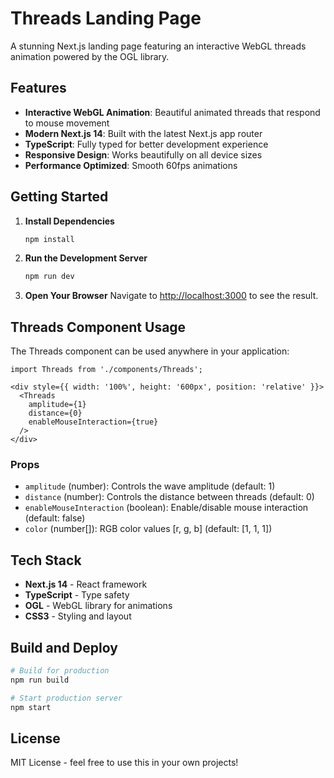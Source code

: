 # Threads Landing Page

A stunning Next.js landing page featuring an interactive WebGL threads animation powered by the OGL library.

## Features

- **Interactive WebGL Animation**: Beautiful animated threads that respond to mouse movement
- **Modern Next.js 14**: Built with the latest Next.js app router
- **TypeScript**: Fully typed for better development experience
- **Responsive Design**: Works beautifully on all device sizes
- **Performance Optimized**: Smooth 60fps animations

## Getting Started

1. **Install Dependencies**
   ```bash
   npm install
   ```

2. **Run the Development Server**
   ```bash
   npm run dev
   ```

3. **Open Your Browser**
   Navigate to [http://localhost:3000](http://localhost:3000) to see the result.

## Threads Component Usage

The Threads component can be used anywhere in your application:

```tsx
import Threads from './components/Threads';

<div style={{ width: '100%', height: '600px', position: 'relative' }}>
  <Threads
    amplitude={1}
    distance={0}
    enableMouseInteraction={true}
  />
</div>
```

### Props

- `amplitude` (number): Controls the wave amplitude (default: 1)
- `distance` (number): Controls the distance between threads (default: 0)
- `enableMouseInteraction` (boolean): Enable/disable mouse interaction (default: false)
- `color` (number[]): RGB color values [r, g, b] (default: [1, 1, 1])

## Tech Stack

- **Next.js 14** - React framework
- **TypeScript** - Type safety
- **OGL** - WebGL library for animations
- **CSS3** - Styling and layout

## Build and Deploy

```bash
# Build for production
npm run build

# Start production server
npm start
```

## License

MIT License - feel free to use this in your own projects! 
